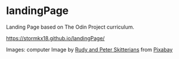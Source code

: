 # landingPage
Landing Page based on The Odin Project curriculum.

https://stormkx18.github.io/landingPage/

Images:
computer
Image by <a href="https://pixabay.com/users/skitterphoto-324082/?utm_source=link-attribution&utm_medium=referral&utm_campaign=image&utm_content=2982270">Rudy and Peter Skitterians</a> from <a href="https://pixabay.com//?utm_source=link-attribution&utm_medium=referral&utm_campaign=image&utm_content=2982270">Pixabay</a>
